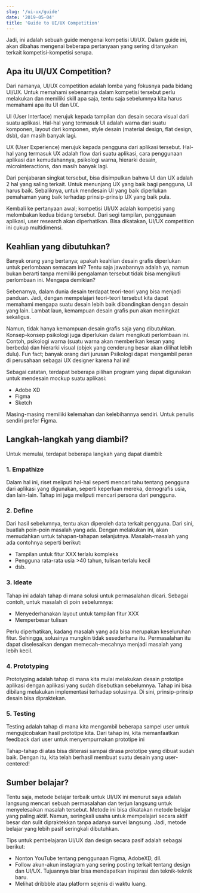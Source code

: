```yaml
---
slug: '/ui-ux/guide'
date: '2019-05-04'
title: 'Guide to UI/UX Competition'
---
```


Jadi, ini adalah sebuah guide mengenai kompetisi UI/UX. Dalam guide ini, akan dibahas mengenai beberapa pertanyaan yang sering ditanyakan terkait kompetisi-kompetisi serupa.

## Apa itu UI/UX Competition?

Dari namanya, UI/UX competition adalah lomba yang fokusnya pada bidang UI/UX. Untuk memahami sebenarnya dalam kompetisi tersebut perlu melakukan dan memiliki skill apa saja, tentu saja sebelumnya kita harus memahami apa itu UI dan UX.

UI (User Interface) merujuk kepada tampilan dan desain secara visual dari suatu aplikasi. Hal-hal yang termasuk UI adalah warna dari suatu komponen, layout dari komponen, style desain (material design, flat design, dsb), dan masih banyak lagi.

UX (User Experience) merujuk kepada pengguna dari aplikasi tersebut. Hal-hal yang termasuk UX adalah flow dari suatu aplikasi, cara penggunaan aplikasi dan kemudahannya, psikologi warna, hierarki desain, microinteractions, dan masih banyak lagi.

Dari penjabaran singkat tersebut, bisa disimpulkan bahwa UI dan UX adalah 2 hal yang saling terkait. Untuk menunjang UX yang baik bagi pengguna, UI harus baik. Sebaliknya, untuk mendesain UI yang baik diperlukan pemahaman yang baik terhadap prinsip-prinsip UX yang baik pula.

Kembali ke pertanyaan awal; kompetisi UI/UX adalah kompetisi yang melombakan kedua bidang tersebut. Dari segi tampilan, penggunaan aplikasi, user research akan diperhatikan. Bisa dikatakan, UI/UX competition ini cukup multidimensi.

## Keahlian yang dibutuhkan?

Banyak orang yang bertanya; apakah keahlian desain grafis diperlukan untuk perlombaan semacam ini? Tentu saja jawabannya adalah ya, namun bukan berarti tanpa memiliki pengalaman tersebut tidak bisa mengikuti perlombaan ini. Mengapa demikian?

Sebenarnya, dalam dunia desain terdapat teori-teori yang bisa menjadi panduan. Jadi, dengan mempelajari teori-teori tersebut kita dapat memahami mengapa suatu desain lebih baik dibandingkan dengan desain yang lain. Lambat laun, kemampuan desain grafis pun akan meningkat sekaligus.

Namun, tidak hanya kemampuan desain grafis saja yang dibutuhkan. Konsep-konsep psikologi juga diperlukan dalam mengikuti perlombaan ini. Contoh, psikologi warna (suatu warna akan memberikan kesan yang berbeda) dan hierarki visual (objek yang cenderung besar akan dilihat lebih dulu). Fun fact; banyak orang dari jurusan Psikologi dapat mengambil peran di perusahaan sebagai UX designer karena hal ini!

Sebagai catatan, terdapat beberapa pilihan program yang dapat digunakan untuk mendesain mockup suatu aplikasi:

- Adobe XD
- Figma
- Sketch

Masing-masing memiliki kelemahan dan kelebihannya sendiri. Untuk penulis sendiri prefer Figma.

## Langkah-langkah yang diambil?

Untuk memulai, terdapat beberapa langkah yang dapat diambil:

### 1. Empathize

Dalam hal ini, riset meliputi hal-hal seperti mencari tahu tentang pengguna dari aplikasi yang digunakan, seperti keperluan mereka, demografis usia, dan lain-lain. Tahap ini juga meliputi mencari persona dari pengguna.

### 2. Define

Dari hasil sebelumnya, tentu akan diperoleh data terkait pengguna. Dari sini, buatlah poin-poin masalah yang ada. Dengan melakukan ini, akan memudahkan untuk tahapan-tahapan selanjutnya. Masalah-masalah yang ada contohnya seperti berikut:

- Tampilan untuk fitur XXX terlalu kompleks
- Pengguna rata-rata usia >40 tahun, tulisan terlalu kecil
- dsb.

### 3. Ideate

Tahap ini adalah tahap di mana solusi untuk permasalahan dicari. Sebagai contoh, untuk masalah di poin sebelumnya:

- Menyederhanakan layout untuk tampilan fitur XXX
- Memperbesar tulisan

Perlu diperhatikan, kadang masalah yang ada bisa merupakan keseluruhan fitur. Sehingga, solusinya mungkin tidak sesederhana itu. Permasalahan itu dapat diselesaikan dengan memecah-mecahnya menjadi masalah yang lebih kecil.

### 4. Prototyping

Prototyping adalah tahap di mana kita mulai melakukan desain prototipe aplikasi dengan aplikasi yang sudah disebutkan sebelumnya. Tahap ini bisa dibilang melakukan implementasi terhadap solusinya. Di sini, prinsip-prinsip desain bisa dipraktekan.

### 5. Testing

Testing adalah tahap di mana kita mengambil beberapa sampel user untuk mengujicobakan hasil prototipe kita. Dari tahap ini, kita memanfaatkan feedback dari user untuk menyempurnakan prototipe ini

Tahap-tahap di atas bisa diiterasi sampai dirasa prototipe yang dibuat sudah baik. Dengan itu, kita telah berhasil membuat suatu desain yang user-centered!

## Sumber belajar?

Tentu saja, metode belajar terbaik untuk UI/UX ini menurut saya adalah langsung mencari sebuah permasalahan dan terjun langsung untuk menyelesaikan masalah tersebut. Metode ini bisa dikatakan metode belajar yang paling aktif. Namun, seringkali usaha untuk mempelajari secara aktif besar dan sulit dipraktekkan tanpa adanya survei langsung. Jadi, metode belajar yang lebih pasif seringkali dibutuhkan.

Tips untuk pembelajaran UI/UX dan design secara pasif adalah sebagai berikut:

- Nonton YouTube tentang penggunaan Figma, AdobeXD, dll.
- Follow akun-akun instagram yang sering posting terkait tentang design dan UI/UX. Tujuannya biar bisa mendapatkan inspirasi dan teknik-teknik baru.
- Melihat dribbble atau platform sejenis di waktu luang.
